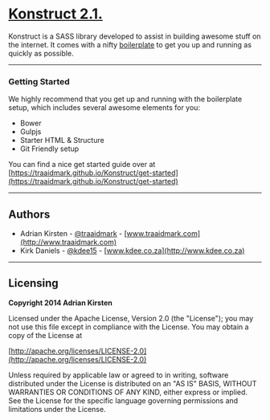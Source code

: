 [Konstruct 2.1.](http://traaidmark.github.io/Konstruct/)
=============

Konstruct is a SASS library developed to assist in building awesome stuff on the internet. It comes with a nifty [boilerplate](https://traaidmark.github.io/Konstruct/get-started) to get you up and running as quickly as possible.

<hr />

### Getting Started

We highly recommend that you get up and running with the boilerplate setup, which includes several awesome elements for you:

* Bower
* Gulpjs
* Starter HTML & Structure
* Git Friendly setup

You can find a nice get started guide over at [https://traaidmark.github.io/Konstruct/get-started](https://traaidmark.github.io/Konstruct/get-started)

<hr />

## Authors

* Adrian Kirsten - [@traaidmark](https://twitter.com/traaidmark) - [www.traaidmark.com](http://www.traaidmark.com)
* Kirk Daniels - [@kdee15](https://twitter.com/kdee15) - [www.kdee.co.za](http://www.kdee.co.za)

<hr />

## Licensing

**Copyright 2014 Adrian Kirsten**

Licensed under the Apache License, Version 2.0 (the "License"); you may not use this file except in compliance with the License. You may obtain a copy of the License at

[http://apache.org/licenses/LICENSE-2.0](http://apache.org/licenses/LICENSE-2.0)

Unless required by applicable law or agreed to in writing, software distributed under the License is distributed on an "AS IS" BASIS, WITHOUT WARRANTIES OR CONDITIONS OF ANY KIND, either express or implied. See the License for the specific language governing permissions and limitations under the License.

